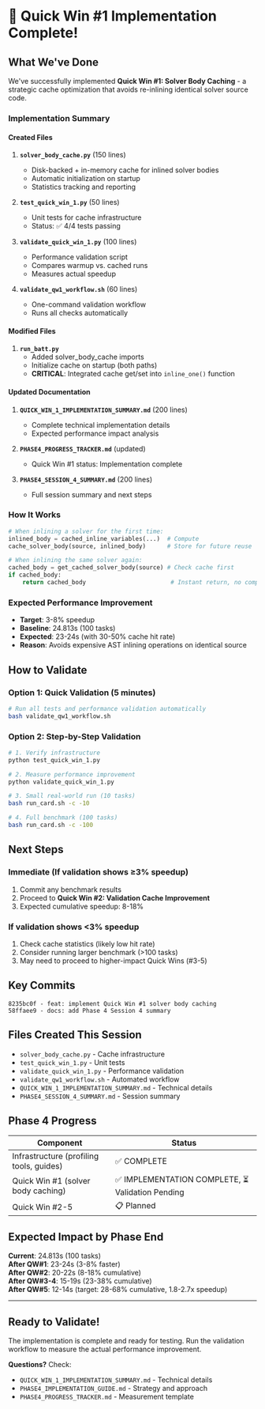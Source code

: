 # 🚀 Quick Win #1 Implementation Complete!

## What We've Done

We've successfully implemented **Quick Win #1: Solver Body Caching** - a strategic cache optimization that avoids re-inlining identical solver source code.

### Implementation Summary

#### Created Files
1. **`solver_body_cache.py`** (150 lines)
   - Disk-backed + in-memory cache for inlined solver bodies
   - Automatic initialization on startup
   - Statistics tracking and reporting

2. **`test_quick_win_1.py`** (50 lines)
   - Unit tests for cache infrastructure
   - Status: ✅ 4/4 tests passing

3. **`validate_quick_win_1.py`** (100 lines)
   - Performance validation script
   - Compares warmup vs. cached runs
   - Measures actual speedup

4. **`validate_qw1_workflow.sh`** (60 lines)
   - One-command validation workflow
   - Runs all checks automatically

#### Modified Files
1. **`run_batt.py`**
   - Added solver_body_cache imports
   - Initialize cache on startup (both paths)
   - **CRITICAL**: Integrated cache get/set into `inline_one()` function

#### Updated Documentation
1. **`QUICK_WIN_1_IMPLEMENTATION_SUMMARY.md`** (200 lines)
   - Complete technical implementation details
   - Expected performance impact analysis

2. **`PHASE4_PROGRESS_TRACKER.md`** (updated)
   - Quick Win #1 status: Implementation complete

3. **`PHASE4_SESSION_4_SUMMARY.md`** (200 lines)
   - Full session summary and next steps

### How It Works

```python
# When inlining a solver for the first time:
inlined_body = cached_inline_variables(...)  # Compute
cache_solver_body(source, inlined_body)      # Store for future reuse

# When inlining the same solver again:
cached_body = get_cached_solver_body(source) # Check cache first
if cached_body:
    return cached_body                        # Instant return, no computation!
```

### Expected Performance Improvement

- **Target**: 3-8% speedup
- **Baseline**: 24.813s (100 tasks)
- **Expected**: 23-24s (with 30-50% cache hit rate)
- **Reason**: Avoids expensive AST inlining operations on identical source

## How to Validate

### Option 1: Quick Validation (5 minutes)
```bash
# Run all tests and performance validation automatically
bash validate_qw1_workflow.sh
```

### Option 2: Step-by-Step Validation
```bash
# 1. Verify infrastructure
python test_quick_win_1.py

# 2. Measure performance improvement
python validate_quick_win_1.py

# 3. Small real-world run (10 tasks)
bash run_card.sh -c -10

# 4. Full benchmark (100 tasks)
bash run_card.sh -c -100
```

## Next Steps

### Immediate (If validation shows ≥3% speedup)
1. Commit any benchmark results
2. Proceed to **Quick Win #2: Validation Cache Improvement**
3. Expected cumulative speedup: 8-18%

### If validation shows <3% speedup
1. Check cache statistics (likely low hit rate)
2. Consider running larger benchmark (>100 tasks)
3. May need to proceed to higher-impact Quick Wins (#3-5)

## Key Commits

```
8235bc0f - feat: implement Quick Win #1 solver body caching
58ffaee9 - docs: add Phase 4 Session 4 summary
```

## Files Created This Session

- `solver_body_cache.py` - Cache infrastructure
- `test_quick_win_1.py` - Unit tests
- `validate_quick_win_1.py` - Performance validation
- `validate_qw1_workflow.sh` - Automated workflow
- `QUICK_WIN_1_IMPLEMENTATION_SUMMARY.md` - Technical details
- `PHASE4_SESSION_4_SUMMARY.md` - Session summary

## Phase 4 Progress

| Component | Status |
|-----------|--------|
| Infrastructure (profiling tools, guides) | ✅ COMPLETE |
| Quick Win #1 (solver body caching) | ✅ IMPLEMENTATION COMPLETE, ⏳ Validation Pending |
| Quick Win #2-5 | 📋 Planned |

## Expected Impact by Phase End

**Current**: 24.813s (100 tasks)  
**After QW#1**: 23-24s (3-8% faster)  
**After QW#2**: 20-22s (8-18% cumulative)  
**After QW#3-4**: 15-19s (23-38% cumulative)  
**After QW#5**: 12-14s (target: 28-68% cumulative, 1.8-2.7x speedup)

---

## Ready to Validate! 

The implementation is complete and ready for testing. Run the validation workflow to measure the actual performance improvement.

**Questions?** Check:
- `QUICK_WIN_1_IMPLEMENTATION_SUMMARY.md` - Technical details
- `PHASE4_IMPLEMENTATION_GUIDE.md` - Strategy and approach
- `PHASE4_PROGRESS_TRACKER.md` - Measurement template
